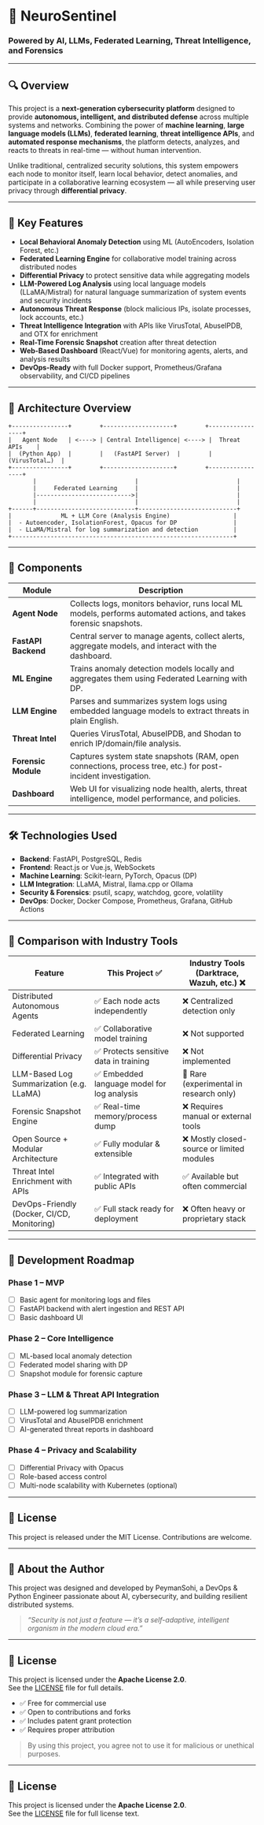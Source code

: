 
# 🧠 NeuroSentinel  
### Powered by AI, LLMs, Federated Learning, Threat Intelligence, and Forensics

---

## 🔍 Overview

This project is a **next-generation cybersecurity platform** designed to provide **autonomous, intelligent, and distributed defense** across multiple systems and networks. Combining the power of **machine learning**, **large language models (LLMs)**, **federated learning**, **threat intelligence APIs**, and **automated response mechanisms**, the platform detects, analyzes, and reacts to threats in real-time — without human intervention.

Unlike traditional, centralized security solutions, this system empowers each node to monitor itself, learn local behavior, detect anomalies, and participate in a collaborative learning ecosystem — all while preserving user privacy through **differential privacy**.

---

## 🔑 Key Features

- **Local Behavioral Anomaly Detection** using ML (AutoEncoders, Isolation Forest, etc.)
- **Federated Learning Engine** for collaborative model training across distributed nodes
- **Differential Privacy** to protect sensitive data while aggregating models
- **LLM-Powered Log Analysis** using local language models (LLaMA/Mistral) for natural language summarization of system events and security incidents
- **Autonomous Threat Response** (block malicious IPs, isolate processes, lock accounts, etc.)
- **Threat Intelligence Integration** with APIs like VirusTotal, AbuseIPDB, and OTX for enrichment
- **Real-Time Forensic Snapshot** creation after threat detection
- **Web-Based Dashboard** (React/Vue) for monitoring agents, alerts, and analysis results
- **DevOps-Ready** with full Docker support, Prometheus/Grafana observability, and CI/CD pipelines

---

## 🧱 Architecture Overview

```
+----------------+        +--------------------+        +-----------------+
|   Agent Node   | <----> | Central Intelligence| <----> |  Threat APIs    |
|  (Python App)  |        |   (FastAPI Server)  |        |  (VirusTotal…)  |
+----------------+        +--------------------+        +-----------------+
       |                            |                            |
       |     Federated Learning     |                            |
       |--------------------------->|                            |
       |                            |                            |
+------+----------------------------+----------------------------+
|              ML + LLM Core (Analysis Engine)                  |
|  - Autoencoder, IsolationForest, Opacus for DP                |
|  - LLaMA/Mistral for log summarization and detection          |
+---------------------------------------------------------------+
```

---

## 📂 Components

| Module              | Description |
|---------------------|-------------|
| **Agent Node**      | Collects logs, monitors behavior, runs local ML models, performs automated actions, and takes forensic snapshots. |
| **FastAPI Backend** | Central server to manage agents, collect alerts, aggregate models, and interact with the dashboard. |
| **ML Engine**       | Trains anomaly detection models locally and aggregates them using Federated Learning with DP. |
| **LLM Engine**      | Parses and summarizes system logs using embedded language models to extract threats in plain English. |
| **Threat Intel**    | Queries VirusTotal, AbuseIPDB, and Shodan to enrich IP/domain/file analysis. |
| **Forensic Module** | Captures system state snapshots (RAM, open connections, process tree, etc.) for post-incident investigation. |
| **Dashboard**       | Web UI for visualizing node health, alerts, threat intelligence, model performance, and policies. |

---

## 🛠️ Technologies Used

- **Backend**: FastAPI, PostgreSQL, Redis
- **Frontend**: React.js or Vue.js, WebSockets
- **Machine Learning**: Scikit-learn, PyTorch, Opacus (DP)
- **LLM Integration**: LLaMA, Mistral, llama.cpp or Ollama
- **Security & Forensics**: psutil, scapy, watchdog, gcore, volatility
- **DevOps**: Docker, Docker Compose, Prometheus, Grafana, GitHub Actions

---

## 🔄 Comparison with Industry Tools

| Feature                                       | This Project ✅                              | Industry Tools (Darktrace, Wazuh, etc.) ❌ |
|----------------------------------------------|----------------------------------------------|--------------------------------------------|
| Distributed Autonomous Agents                | ✅ Each node acts independently               | ❌ Centralized detection only               |
| Federated Learning                           | ✅ Collaborative model training               | ❌ Not supported                            |
| Differential Privacy                         | ✅ Protects sensitive data in training        | ❌ Not implemented                          |
| LLM-Based Log Summarization (e.g. LLaMA)     | ✅ Embedded language model for log analysis   | 🔶 Rare (experimental in research only)     |
| Forensic Snapshot Engine                     | ✅ Real-time memory/process dump              | ❌ Requires manual or external tools        |
| Open Source + Modular Architecture           | ✅ Fully modular & extensible                 | ❌ Mostly closed-source or limited modules  |
| Threat Intel Enrichment with APIs            | ✅ Integrated with public APIs                | ✅ Available but often commercial           |
| DevOps-Friendly (Docker, CI/CD, Monitoring)  | ✅ Full stack ready for deployment            | ❌ Often heavy or proprietary stack         |

---

## 🚧 Development Roadmap

### Phase 1 – MVP
- [ ] Basic agent for monitoring logs and files
- [ ] FastAPI backend with alert ingestion and REST API
- [ ] Basic dashboard UI

### Phase 2 – Core Intelligence
- [ ] ML-based local anomaly detection
- [ ] Federated model sharing with DP
- [ ] Snapshot module for forensic capture

### Phase 3 – LLM & Threat API Integration
- [ ] LLM-powered log summarization
- [ ] VirusTotal and AbuseIPDB enrichment
- [ ] AI-generated threat reports in dashboard

### Phase 4 – Privacy and Scalability
- [ ] Differential Privacy with Opacus
- [ ] Role-based access control
- [ ] Multi-node scalability with Kubernetes (optional)

---

## 📜 License

This project is released under the MIT License. Contributions are welcome.

---

## 🙋 About the Author

This project was designed and developed by PeymanSohi, a DevOps & Python Engineer passionate about AI, cybersecurity, and building resilient distributed systems.

> *“Security is not just a feature — it’s a self-adaptive, intelligent organism in the modern cloud era.”*


---

## 📝 License

This project is licensed under the **Apache License 2.0**.  
See the [LICENSE](LICENSE) file for full details.

- ✅ Free for commercial use  
- ✅ Open to contributions and forks  
- ✅ Includes patent grant protection  
- ✅ Requires proper attribution

> By using this project, you agree not to use it for malicious or unethical purposes.


---

## 📝 License

This project is licensed under the **Apache License 2.0**.  
See the [LICENSE](LICENSE) file for full license text.

